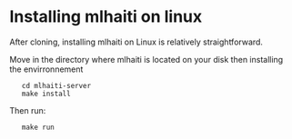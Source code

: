 # Installing mlhaiti on linux

After cloning, installing mlhaiti on Linux is relatively straightforward. 

Move in the directory where mlhaiti is located on your disk then installing the envirronnement
       
       cd mlhaiti-server
       make install

Then run: 

       make run
      

